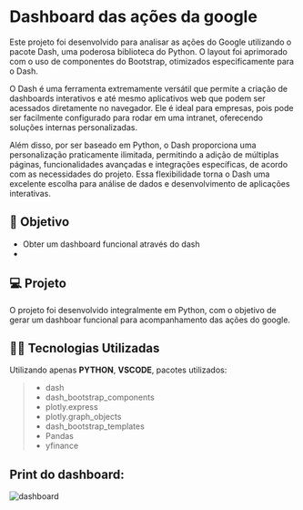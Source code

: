 # Dashboard das ações da google
Este projeto foi desenvolvido para analisar as ações do Google utilizando o pacote Dash, uma poderosa biblioteca do Python. O layout foi aprimorado com o uso de componentes do Bootstrap, otimizados especificamente para o Dash.

O Dash é uma ferramenta extremamente versátil que permite a criação de dashboards interativos e até mesmo aplicativos web que podem ser acessados diretamente no navegador. Ele é ideal para empresas, pois pode ser facilmente configurado para rodar em uma intranet, oferecendo soluções internas personalizadas.

Além disso, por ser baseado em Python, o Dash proporciona uma personalização praticamente ilimitada, permitindo a adição de múltiplas páginas, funcionalidades avançadas e integrações específicas, de acordo com as necessidades do projeto. Essa flexibilidade torna o Dash uma excelente escolha para análise de dados e desenvolvimento de aplicações interativas.

## 🔧 Objetivo

- Obter um dashboard funcional através do dash
- 

## 💻 Projeto
O projeto foi desenvolvido integralmente em Python, com o objetivo de gerar um dashboar funcional para acompanhamento das ações do google. 


## 👨‍💻 Tecnologias Utilizadas

Utilizando apenas **PYTHON**, **VSCODE**, pacotes utilizados:
> - dash
> - dash_bootstrap_components
> - plotly.express
> - plotly.graph_objects
> - dash_bootstrap_templates
> - Pandas
> - yfinance


## Print do dashboard:

![dashboard](https://github.com/user-attachments/assets/143891ae-a2fa-4384-9adf-2c459f225922)

